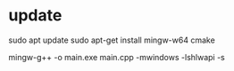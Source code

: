 # update
sudo apt update
sudo apt-get install mingw-w64 cmake

mingw-g++ -o main.exe main.cpp -mwindows -lshlwapi -s